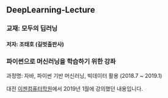 ## DeepLearning-Lecture

### 교재: 모두의 딥러닝
#### 저자: 조태호 (길벗출판사)

### 파이썬으로 머신러닝을 학습하기 위한 강좌

과정명: 자바, 파이썬 기반 머신러닝, 빅데이터 활용 (2018.7 ~ 2019.1)

대전 [이젠컴퓨터학원](http://dj.ezenac.co.kr/)에서 2019년 1월에 강의했던 내용입니다.
